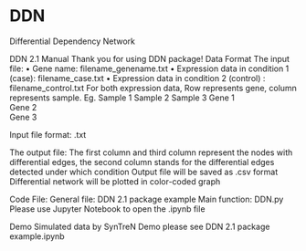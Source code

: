 # DDN
Differential Dependency Network

DDN 2.1 Manual
Thank you for using DDN package!
Data Format
The input file:
•	Gene name: filename_genename.txt
•	Expression data in condition 1 (case): filename_case.txt
•	Expression data in condition 2 (control) : filename_control.txt
For both expression data,
Row represents gene, column represents sample.
Eg.
	Sample 1	Sample 2	Sample 3
Gene 1			
Gene 2			
Gene 3			

Input file format: .txt

The output file:
The first column and third column represent the nodes with differential edges, the second column stands for the differential edges detected under which condition
Output file will be saved as .csv format
Differential network will be plotted in color-coded graph

Code File:
General file: DDN 2.1 package example 
Main function: DDN.py
Please use Jupyter Notebook to open the .ipynb file

Demo
Simulated data by SynTreN
Demo please see  DDN 2.1 package example.ipynb
